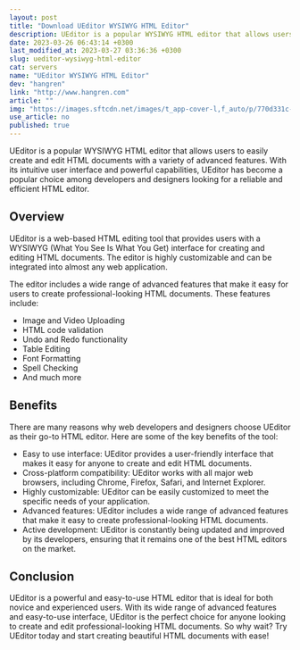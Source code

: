 ```yaml
---
layout: post
title: "Download UEditor WYSIWYG HTML Editor"
description: UEditor is a popular WYSIWYG HTML editor that allows users to easily create and edit HTML documents with a variety of advanced features.
date: 2023-03-26 06:43:14 +0300
last_modified_at: 2023-03-27 03:36:36 +0300
slug: ueditor-wysiwyg-html-editor
cat: servers
name: "UEditor WYSIWYG HTML Editor"
dev: "hangren"
link: "http://www.hangren.com"
article: ""
img: "https://images.sftcdn.net/images/t_app-cover-l,f_auto/p/770d331c-9b62-11e6-b4d8-00163ec9f5fa/31339434/ueditor-wysiwyg-html-editor-screenshot.png"
use_article: no
published: true
---
```

 

UEditor is a popular WYSIWYG HTML editor that allows users to easily create and edit HTML documents with a variety of advanced features. With its intuitive user interface and powerful capabilities, UEditor has become a popular choice among developers and designers looking for a reliable and efficient HTML editor.

## Overview

UEditor is a web-based HTML editing tool that provides users with a WYSIWYG (What You See Is What You Get) interface for creating and editing HTML documents. The editor is highly customizable and can be integrated into almost any web application.

The editor includes a wide range of advanced features that make it easy for users to create professional-looking HTML documents. These features include:

- Image and Video Uploading
- HTML code validation
- Undo and Redo functionality
- Table Editing
- Font Formatting
- Spell Checking
- And much more

## Benefits

There are many reasons why web developers and designers choose UEditor as their go-to HTML editor. Here are some of the key benefits of the tool:

- Easy to use interface: UEditor provides a user-friendly interface that makes it easy for anyone to create and edit HTML documents.
- Cross-platform compatibility: UEditor works with all major web browsers, including Chrome, Firefox, Safari, and Internet Explorer.
- Highly customizable: UEditor can be easily customized to meet the specific needs of your application.
- Advanced features: UEditor includes a wide range of advanced features that make it easy to create professional-looking HTML documents.
- Active development: UEditor is constantly being updated and improved by its developers, ensuring that it remains one of the best HTML editors on the market.

## Conclusion

UEditor is a powerful and easy-to-use HTML editor that is ideal for both novice and experienced users. With its wide range of advanced features and easy-to-use interface, UEditor is the perfect choice for anyone looking to create and edit professional-looking HTML documents. So why wait? Try UEditor today and start creating beautiful HTML documents with ease!